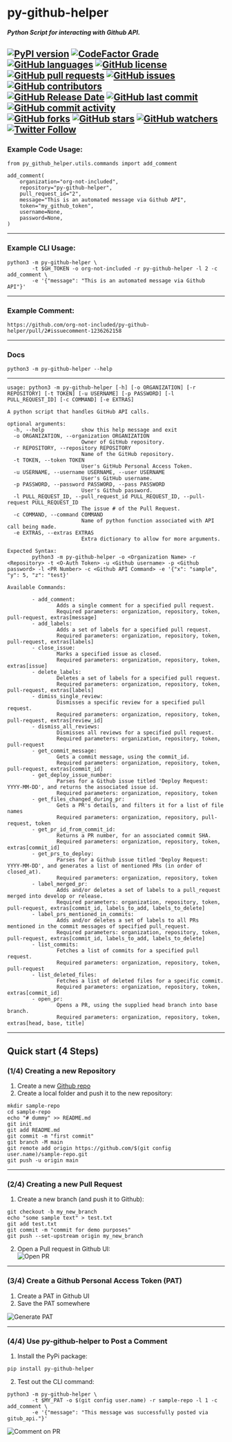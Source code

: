 # py-github-helper  
  
##### Python Script for interacting with Github API.  

[![PyPI version](https://badge.fury.io/py/py-github-helper.svg)](https://pypi.org/project/py-github-helper/)
[![CodeFactor Grade](https://img.shields.io/codefactor/grade/github/org-not-included/py-github-helper/main)](https://www.codefactor.io/repository/github/org-not-included/py-github-helper)
[![GitHub languages](https://img.shields.io/github/languages/top/org-not-included/py-github-helper)](https://github.com/org-not-included/py-github-helper/)
[![GitHub license](https://img.shields.io/github/license/org-not-included/py-github-helper)](https://github.com/org-not-included/py-github-helper/blob/main/LICENSE)  
[![GitHub pull requests](https://img.shields.io/github/issues-pr/org-not-included/py-github-helper)](https://github.com/org-not-included/py-github-helper/pulls)
[![GitHub issues](https://img.shields.io/github/issues/org-not-included/py-github-helper)](https://github.com/org-not-included/py-github-helper/issues)
[![GitHub contributors](https://img.shields.io/github/contributors/org-not-included/py-github-helper)](https://github.com/org-not-included/py-github-helper/graphs/contributors)  
[![GitHub Release Date](https://img.shields.io/github/release-date/org-not-included/py-github-helper)](https://github.com/org-not-included/py-github-helper/releases)
[![GitHub last commit](https://img.shields.io/github/last-commit/org-not-included/py-github-helper)](https://github.com/org-not-included/py-github-helper/commits/main)
[![GitHub commit activity](https://img.shields.io/github/commit-activity/m/org-not-included/py-github-helper)](https://github.com/org-not-included/py-github-helper/graphs/commit-activity)  
[![GitHub forks](https://img.shields.io/github/forks/org-not-included/py-github-helper)](https://github.com/org-not-included/py-github-helper/network)
[![GitHub stars](https://img.shields.io/github/stars/org-not-included/py-github-helper)](https://github.com/org-not-included/py-github-helper/stargazers)
[![GitHub watchers](https://img.shields.io/github/watchers/org-not-included/py-github-helper)](https://github.com/org-not-included/py-github-helper/watchers)
[![Twitter Follow](https://img.shields.io/twitter/follow/OrgNotIncluded?style=flat)](https://twitter.com/intent/follow?screen_name=OrgNotIncluded)  
---  
### Example Code Usage:
```text
from py_github_helper.utils.commands import add_comment

add_comment(
    organization="org-not-included",
    repository="py-github-helper",
    pull_request_id="2",
    message="This is an automated message via Github API",
    token="my_github_token",
    username=None,
    password=None,
)
```
  
---
  
### Example CLI Usage:
```shell
python3 -m py-github-helper \
        -t $GH_TOKEN -o org-not-included -r py-github-helper -l 2 -c add_comment \
        -e '{"message": "This is an automated message via Github API"}'
```
  
---  
  
### Example Comment:
```text
https://github.com/org-not-included/py-github-helper/pull/2#issuecomment-1236262158
```
  
---  
  
### Docs
```shell
python3 -m py-github-helper --help
```
  
---  
  
```text
usage: python3 -m py-github-helper [-h] [-o ORGANIZATION] [-r REPOSITORY] [-t TOKEN] [-u USERNAME] [-p PASSWORD] [-l PULL_REQUEST_ID] [-c COMMAND] [-e EXTRAS]

A python script that handles GitHub API calls.

optional arguments:
  -h, --help            show this help message and exit
  -o ORGANIZATION, --organization ORGANIZATION
                        Owner of GitHub repository.
  -r REPOSITORY, --repository REPOSITORY
                        Name of the GitHub repository.
  -t TOKEN, --token TOKEN
                        User's GitHub Personal Access Token.
  -u USERNAME, --username USERNAME, --user USERNAME
                        User's GitHub username.
  -p PASSWORD, --password PASSWORD, --pass PASSWORD
                        User's Github password.
  -l PULL_REQUEST_ID, --pull_request_id PULL_REQUEST_ID, --pull-request PULL_REQUEST_ID
                        The issue # of the Pull Request.
  -c COMMAND, --command COMMAND
                        Name of python function associated with API call being made.
  -e EXTRAS, --extras EXTRAS
                        Extra dictionary to allow for more arguments.

Expected Syntax:
        python3 -m py-github-helper -o <Organization Name> -r <Repository> -t <O-Auth Token> -u <Github username> -p <Github password> -l <PR Number> -c <Github API Command> -e '{"x": "sample", "y": 5, "z": "test}'

Available Commands:

        - add_comment:
                Adds a single comment for a specified pull request.
                Required parameters: organization, repository, token, pull-request, extras[message]
        - add_labels:
                Adds a set of labels for a specified pull request.
                Required parameters: organization, repository, token, pull-request, extras[labels]
        - close_issue:
                Marks a specified issue as closed.
                Required parameters: organization, repository, token, extras[issue]
        - delete_labels:
                Deletes a set of labels for a specified pull request.
                Required parameters: organization, repository, token, pull-request, extras[labels]
        - dimiss_single_review:
                Dismisses a specific review for a specified pull request.
                Required parameters: organization, repository, token, pull-request, extras[review_id]
        - dismiss_all_reviews:
                Dismisses all reviews for a specified pull request.
                Required parameters: organization, repository, token, pull-request
        - get_commit_message:
                Gets a commit message, using the commit_id.
                Required parameters: organization, repository, token, pull-request, extras[commit_id]
        - get_deploy_issue_number:
                Parses for a Github issue titled 'Deploy Request: YYYY-MM-DD', and returns the associated issue id.
                Required parameters: organization, repository, token
        - get_files_changed_during_pr:
                Gets a PR's details, and filters it for a list of file names
                Required parameters: organization, repository, pull-request, token
        - get_pr_id_from_commit_id:
                Returns a PR number, for an associated commit SHA.
                Required parameters: organization, repository, token, extras[commit_id]
        - get_prs_to_deploy:
                Parses for a Github issue titled 'Deploy Request: YYYY-MM-DD', and generates a list of mentioned PRs (in order of closed_at).
                Required parameters: organization, repository, token
        - label_merged_pr:
                Adds and/or deletes a set of labels to a pull_request merged into develop or release.
                Required parameters: organization, repository, token, pull-request, extras[commit_id, labels_to_add, labels_to_delete]
        - label_prs_mentioned_in_commits:
                Adds and/or deletes a set of labels to all PRs mentioned in the commit messages of specified pull_request.
                Required parameters: organization, repository, token, pull-request, extras[commit_id, labels_to_add, labels_to_delete]
        - list_commits:
                Fetches a list of commits for a specified pull request.
                Required parameters: organization, repository, token, pull-request
        - list_deleted_files:
                Fetches a list of deleted files for a specific commit.
                Required parameters: organization, repository, token, extras[commit_id]
        - open_pr:
                Opens a PR, using the supplied head branch into base branch.
                Required parameters: organization, repository, token, extras[head, base, title]
```
  
---
  
## Quick start (4 Steps)
### (1/4) Creating a new Repository
1. Create a new [Github repo](https://github.com/new)
2. Create a local folder and push it to the new repository:
```
mkdir sample-repo
cd sample-repo
echo "# dummy" >> README.md
git init
git add README.md
git commit -m "first commit"
git branch -M main
git remote add origin https://github.com/$(git config user.name)/sample-repo.git
git push -u origin main 
```
  
--- 
  
### (2/4) Creating a new Pull Request
1. Create a new branch (and push it to Github):
```text
git checkout -b my_new_branch
echo "some sample text" > test.txt
git add test.txt
git commit -m "commit for demo purposes"
git push --set-upstream origin my_new_branch
```
2. Open a Pull request in Github UI:  
![Open PR](img/open_pr.gif)  
  
---
  
### (3/4) Create a Github Personal Access Token (PAT)  
1. Create a PAT in Github UI
2. Save the PAT somewhere  
  
![Generate PAT](img/generate_pat.gif)
  
---
  
### (4/4) Use py-github-helper to Post a Comment
1. Install the PyPi package:
```
pip install py-github-helper
```
2. Test out the CLI command:
```text
python3 -m py-github-helper \
        -t $MY_PAT -o $(git config user.name) -r sample-repo -l 1 -c add_comment \
        -e '{"message": "This message was successfully posted via gitub_api."}'
```
![Comment on PR](img/pr_comment.png)
  
